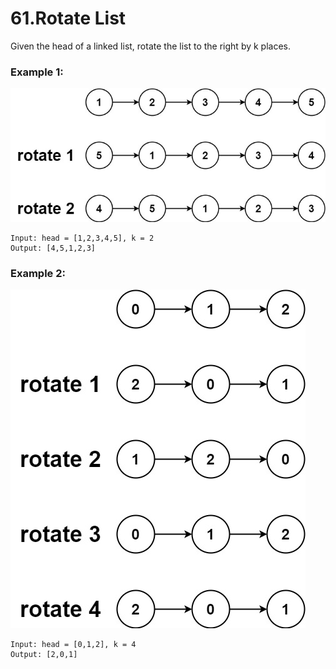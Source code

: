 # 61.Rotate List
Given the head of a linked list, rotate the list to the right by k places.

### Example 1:
![rotate1](../rotate1.jpg)
``` 
Input: head = [1,2,3,4,5], k = 2
Output: [4,5,1,2,3]
```
### Example 2:
![rotate2](../roate2.jpg)
``` 
Input: head = [0,1,2], k = 4
Output: [2,0,1]
```